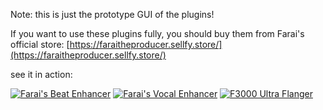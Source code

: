 Note: this is just the prototype GUI of the plugins!

If you want to use these plugins fully, you should buy them from Farai's official store: [https://faraitheproducer.sellfy.store/](https://faraitheproducer.sellfy.store/)

see it in action: 

[![Farai's Beat Enhancer](https://img.youtube.com/vi/4CtDHNJMlek/0.jpg)](https://www.youtube.com/watch?v=4CtDHNJMlek&t=88s)
[![Farai's Vocal Enhancer](https://img.youtube.com/vi/vbGbmWXjdN8/0.jpg)](https://www.youtube.com/watch?v=vbGbmWXjdN8)
[![F3000 Ultra Flanger](https://img.youtube.com/vi/ZLIl7s9PRMw/0.jpg)](https://www.youtube.com/watch?v=ZLIl7s9PRMw)
